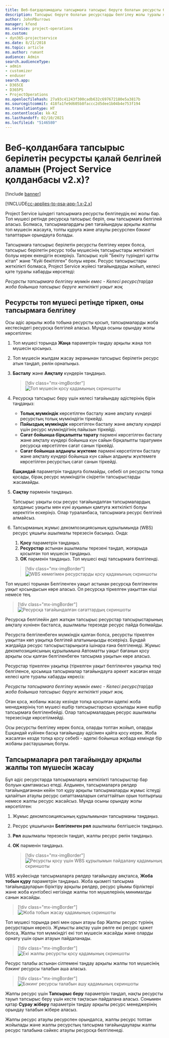 ```yaml
---
title: Веб-бағдарламадағы тапсырмаға тапсырыс беруге болатын ресурсты белгілеу жолы
description: Тапсырыс беруге болатын ресурстарды белгілеу жолы туралы жалпы мәліметтер.
author: JohnPBurrows
manager: kfend
ms.service: project-operations
ms.custom:
- dyn365-projectservice
ms.date: 8/21/2018
ms.topic: article
ms.author: rumant
audience: Admin
search.audienceType:
- admin
- customizer
- enduser
search.app:
- D365CE
- D365PS
- ProjectOperations
ms.openlocfilehash: 27a93c41243f300cadb632c697672180e5a3817b
ms.sourcegitcommit: 418fa1fe9d605b8faccc2d5dee1b04b4e753f194
ms.translationtype: HT
ms.contentlocale: kk-KZ
ms.lasthandoff: 02/10/2021
ms.locfileid: "5146580"
---
```

# <a name="how-do-i-assign-a-bookable-resource-to-a-task-in-the-web-app-project-service-app-v2x"></a>Веб-қолданбаға тапсырыс берілетін ресурсты қалай белгілей аламын (Project Service қолданбасы v2.x)?

[!include [banner](../includes/psa-now-project-operations.md)]

[!INCLUDE[cc-applies-to-psa-app-1.x-2.x](../includes/cc-applies-to-psa-app-1x-2x.md)]

Project Service ішіндегі тапсырмаға ресурсты белгілеудің екі жолы бар. Топ мүшесі ретінде ресурсқа тапсырыс беріп, оны тапсырмаға белгілей аласыз. Болмаса, тапсырмалардағы рөл тағайындауы арқылы жалпы топ мүшесін жасауға, топты құруға және атаулы ресурспен бэкинг талаптарын орындауға болады.

Тапсырмаға тапсырыс берілетін ресурсты белгілеу керек болса, тапсырыс берілетін ресурс тобы мүшесінің тапсырыстары жеткілікті болуы керек екендігін ескеріңіз. Тапсырыс күйі "Бекіту түріндегі қатты кітап" және "Күйі бекітілген" болуы керек. Ресурс тапсырыстары жеткілікті болмаса, Project Service жүйесі тағайындауды жойып, келесі қате туралы хабарды көрсетеді:

*Ресурсты тапсырмаға белгілеу мүмкін емес - Келесі ресурс(тар)да жоба бойынша тапсырыс беруге жеткілікті уақыт жоқ*

## <a name="book-a-resource-as-a-team-member-and-then-assign-the-resource-to-a-task"></a>Ресурсты топ мүшесі ретінде тіркеп, оны тапсырмаға белгілеу

Осы әдіс арқылы жоба тобына ресурсты қосып, тапсырмаларды жоба кестесіндегі ресурсқа белгілей аласыз. Мұнда осыны орындау жолы көрсетілген:
1.  Топ мүшесі торында **Жаңа** параметрін таңдау арқылы жаңа топ мүшесін қосыңыз.
2.  Топ мүшесін жылдам жасау экранынан тапсырыс берілетін ресурс атын таңдап, рөлін орнатыңыз.
3.  **Басталу** және **Аяқталу** күндерін таңдаңыз.

    > [!div class="mx-imgBorder"] 
    > ![Топ мүшесін қосу қадамының скриншоты](media/FAQ-Resources-to-Tasks2-1.png "Топ мүшесін қосу қадамының скриншоты")
 
4.  Ресурсқа тапсырыс беру үшін келесі тағайындау әдістерінің бірін таңдаңыз:
    - **Толық мүмкіндік** көрсетілген басталу және аяқталу күндері ресурстың толық мүмкіндігін тіркейді.
    - **Пайыздық мүмкіндік** көрсетілген басталу және аяқталу күндері үшін ресурс мүмкіндігінің пайызын тіркейді.
    - **Сағат бойынша бірқалыпты тарату** пәрмені көрсетілген басталу және аяқталу күндері бойынша күн сайын бірқалыпты таратумен ресурсқа көрсетілген сағат санын тіркейді.
    - **Сағат бойынша алдыңғы жүктеме** пәрмені көрсетілген басталу және аяқталу күндері бойынша күн сайын алдыңғы жүктемеге көрсетілген ресурстың сағат санын тіркейді.

    **Ешқандай** параметрін таңдауға болмайды, себебі ол ресурсты топқа қосады, бірақ ресурс мүмкіндігін сіңіретін тапсырыстарды жасамайды.
5.  **Сақтау** пәрменін таңдаңыз.

    Тапсырыс уақыты осы ресурс тағайындалған тапсырмалардың қолданыс уақыты мен күні ауқымын қамтуға жеткілікті болуы керектігін ескеріңіз. Олар тураланбаса, тапсырмаға ресурс белгілей алмайсыз.

6.  Тапсырманың жұмыс декомпозициясының құрылымында (WBS) ресурс ұяшығы ашылмалы терезесін басыңыз. Онда: 

    1. **Қосу** параметрін таңдаңыз.
    2. **Ресурстар** астынан ашылмалы терезені таңдап, жоғарыда қосылған топ мүшесін таңдаңыз.
    3. **OK** пәрменін таңдаңыз. Топ мүшесі енді тапсырмаға белгіленді.

    > [!div class="mx-imgBorder"] 
    > ![WBS көмегімен ресурстарды қосу қадамының скриншоты](media/FAQ-Resources-to-Tasks2-2.png "WBS көмегімен ресурстарды қосу қадамының скриншоты")
 
Топ мүшесі торынан Белгіленген уақыт астынан ресурсқа белгіленген уақыт қосындысын көре аласыз. Ол ресурсқа тіркелген уақыттан кіші немесе тең. 

> [!div class="mx-imgBorder"] 
> ![Ресурсқа тағайындалған сағаттардың скриншоты](media/FAQ-Resources-to-Tasks2-3.png "Ресурсқа тағайындалған сағаттардың скриншоты")
 
Ресурсқа белгілейін деп жатқан тапсырыс ресурстар тапсырыстарының аяқталу күнінен басталса, ашылмалы терезеде ресурс пайда болмайды.

Ресурста белгіленбеген мүмкіндік қалған болса, ресурсты тіркелген уақыттан көп уақытқа белгілей алатыныңызды ескеріңіз. Бұндай жағдайда ресурс тапсырыстарыңызға ішінара ғана белгіленеді. Жұмыс декомпозициясының құрылымына Автоматты уақыт бағанын қосу арқылы осы қалған белгіленбеген тапсырма уақытын көре аласыз.

Ресурстар тіркелген уақытқа (тіркелген уақыт белгіленген уақытқа тең) белгіленсе, қосымша тапсырмалар тағайындауға әрекет жасаған кезде келесі қате туралы хабарды көресіз:

*Ресурсты тапсырмаға белгілеу мүмкін емес - Келесі ресурс(тар)да жоба бойынша тапсырыс беруге жеткілікті уақыт жоқ.*

Оған қоса, жобаны жасау кезінде топқа қосылған әдепкі жоба менеджерінің топ мүшесі ешбір тапсырыстарсыз қосылады және ешбір тапсырмаға белгіленбейді. Олар тапсырмалардың ресурс ашылмалы терезесінде көрсетілмейді.

Осы ресурсты белгілеу керек болса, оларды топтан жойып, оларды Ешқандай күйінен басқа тағайындау әдісімен қайта қосу керек. Жоба жасалған кезде топқа қосу себебі - әдепкі бойынша жобада кемінде бір жобаны растаушының болуы.

## <a name="create-a-generic-team-member-through-role-assignment-on-tasks"></a>Тапсырмаларға рөл тағайындау арқылы жалпы топ мүшесін жасау

Бұл әдіс ресурстарда тапсырмаларға жеткілікті тапсырыстар бар болуын қамтамасыз етеді. Алдымен, тапсырмаларға рөлдер тағайындағаннан кейін топ құру арқылы тапсырмаларды жұмыс істеуді қалайтын атаулы ресурс сипаттамаларын сипаттайтын орын толтырғыш немесе жалпы ресурс жасайсыз. Мұнда осыны орындау жолы көрсетілген:

1. Жұмыс декомпозициясының құрылымынан тапсырманы таңдаңыз.
2. Ресурс ұяшығынан **Белгіленген рөл** ашылмалы белгішесін таңдаңыз.
3. **Рөл** ашылмалы терезесін таңдап, жалпы ресурс рөлін таңдаңыз.
4. **OK** пәрменін таңдаңыз.

    > [!div class="mx-imgBorder"] 
    > ![Ресурсты қосу үшін WBS құрылымын пайдалану қадамының скриншоты](media/FAQ-Resources-to-Tasks2-4.png "Ресурсты қосу үшін WBS құрылымын пайдалану қадамының скриншоты")
 
WBS жүйесінде тапсырмаларға рөлдер тағайындау аяқталса, **Жоба тобын құру** параметрін таңдаңыз. Жоба қызметі тапсырма тағайындауларын біріктіру арқылы рөлдер, ресурс ұйымы бірліктері және жоба күнтізбесі негізінде жалпы топ мүшелерінің минималды санын жасайды.

> [!div class="mx-imgBorder"] 
> ![Жоба тобын жасау қадамының скриншоты](media/FAQ-Resources-to-Tasks2-5.png "Жоба тобын жасау қадамының скриншоты")
 
Топ мүшесі торында рөлі мен орын атауы бар Жалпы ресурс түрінің ресурстарын көресіз. Жұмысты аяқтау үшін рөлге екі ресурс қажет болса, Жалпы топ мүмкіндігі екі топ мүшесін жасайды және оларды орнату үшін орын атауын пайдаланады.

> [!div class="mx-imgBorder"] 
> ![Екі жалпы ресурсты қосу қадамының скриншоты](media/FAQ-Resources-to-Tasks2-6.png "Екі жалпы ресурсты қосу қадамының скриншоты")
 
Ресурс талабы астынан сілтемені таңдау арқылы жалпы топ мүшесінің бэкинг ресурсы талабын аша аласыз.

> [!div class="mx-imgBorder"] 
> ![Бэкинг ресурсы талабын ашу қадамының скриншоты](media/FAQ-Resources-to-Tasks2-7.png "Бэкинг ресурсы талабын ашу қадамының скриншоты")

Жалпы ресурс үшін **Тапсырыс беру** параметрін таңдап, нақты ресурсты тауып тапсырыс беру үшін кесте тақтасын пайдалана аласыз. Сонымен қатар **Сұрау жіберу** параметрін таңдау арқылы ресурс менеджерінің орындау талабын жібере аласыз.

Жалпы ресурс атаулы ресурспен орындалса, жалпы ресурс топтан жойылады және жалпы ресурстың тапсырма тағайындаулары жалпы ресурс талабына сәйкес атаулы ресурсқа белгіленеді.
 

